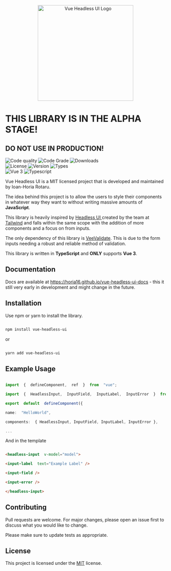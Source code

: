 <p align="center">

<a  href="#"  target="_blank">

<img  alt="Vue Headless UI Logo"  width="300"  src="https://horia16.github.io/vue-headless-ui-docs/img/logo.e60481ad.svg">

</a>

</p>

# THIS LIBRARY IS IN THE ALPHA STAGE!

## DO NOT USE IN PRODUCTION!

<div>
  <span>
   <img alt="Code quality" src="https://www.code-inspector.com/project/26676/score/svg" >
  </span>
   <span>
   <img alt="Code Grade" src="https://www.code-inspector.com/project/26676/status/svg" >
  </span>
   <span>
   <img alt="Downloads" src="https://img.shields.io/npm/dw/vue-headless-ui" >
  </span>

<div>

<div>
  <span>
   <img alt="License" src="https://img.shields.io/github/license/horia16/vue-headless-ui.svg" >
  </span>

  <span>
   <img alt="Version" src="https://badgen.net/npm/v/vue-headless-ui" >
  </span>
  <span>
   <img alt="Types" src="https://badgen.net/npm/types/vue-headless-ui" >
  </span>

<div>
  <div>
   <span>
   <img alt="Vue 3" src="https://img.shields.io/badge/Vue.js-35495E?style=for-the-badge&logo=vue.js&logoColor=4FC08D" >
  </span>
     <span>
   <img alt="Typescript" src="https://img.shields.io/badge/TypeScript-007ACC?style=for-the-badge&logo=typescript&logoColor=white" >
  </span>
  </div>


Vue Headless UI is a MIT licensed project that is developed and maintained by Ioan-Horia Rotaru.

The idea behind this project is to allow the users to style their components in whatever way they want to without
writing massive amounts of **JavaScript**.

This library is heavily inspired by [Headless UI ](https://headlessui.dev/)  created by the team
at [Tailwind](https://tailwindcss.com/) and falls within the same scope with the addition of more components and a focus
on from inputs.

The only dependency of this library is [VeeValidate](https://vee-validate.logaretm.com/v4/). This is due to the form
inputs needing a robust and reliable method of validation.

This library is written in **TypeScript** and **ONLY** supports **Vue 3**.

## Documentation

Docs are available at https://horia16.github.io/vue-headless-ui-docs  - this it still very early in development and
might change in the future.

## Installation

Use npm or yarn to install the library.

```bash

npm install vue-headless-ui

```

or

```bash

yarn add vue-headless-ui

```

## Example Usage

```typescript

import  {  defineComponent,  ref  }  from  "vue";

import  {  HeadlessInput,  InputField,  InputLabel,  InputError  }  from  "vue-headless-ui";

export  default  defineComponent({

name:  "HelloWorld",

components:  { HeadlessInput, InputField, InputLabel, InputError },

...

```

And in the template

```html

<headless-input  v-model="model">

<input-label  text="Example Label" />

<input-field />

<input-error />

</headless-input>

```

## Contributing

Pull requests are welcome. For major changes, please open an issue first to discuss what you would like to change.

Please make sure to update tests as appropriate.

## License

This project is licensed under the [MIT](https://choosealicense.com/licenses/mit/) license.
